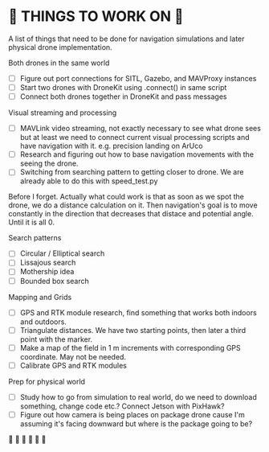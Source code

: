 # 🪷 THINGS TO WORK ON  🪷
<P>A list of things that need to be done for navigation simulations and later physical drone implementation.</P>

Both drones in the same world
-[ ] Figure out port connections for SITL, Gazebo, and MAVProxy instances
-[ ] Start two drones with DroneKit using .connect() in same script
-[ ] Connect both drones together in DroneKit and pass messages

Visual streaming and processing
-[ ] MAVLink video streaming, not exactly necessary to see what drone sees but at least we need to connect current visual processing scripts and have navigation with it. e.g. precision landing on ArUco
-[ ] Research and figuring out how to base navigation movements with the seeing the drone. 
-[ ] Switching from searching pattern to getting closer to drone. We are already able to do this with speed_test.py

<p>Before I forget. Actually what could work is that as soon as we spot the drone, we do a distance calculation on it. Then navigation's goal is to move constantly in the direction that
decreases that distace and potential angle. Until it is all 0.</p>

Search patterns
-[ ] Circular / Elliptical search
-[ ] Lissajous search
-[ ] Mothership idea
-[ ] Bounded box search

Mapping and Grids
-[ ] GPS and RTK module research, find something that works both indoors and outdoors.
-[ ] Triangulate distances. We have two starting points, then later a third point with the marker. 
-[ ] Make a map of the field in 1 m increments with corresponding GPS coordinate. May not be needed.
-[ ] Calibrate GPS and RTK modules

Prep for physical world
-[ ] Study how to go from simulation to real world, do we need to download something, change code etc.? Connect Jetson with PixHawk?
-[ ] Figure out how camera is being places on package drone cause I'm assuming it's facing downward but where is the package going to be?

🦋 💞 🌵 🌷 🌻 🐅
